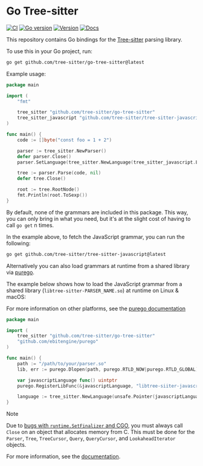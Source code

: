 # Go Tree-sitter

[![CI][ci]](https://github.com/tree-sitter/py-tree-sitter/actions/workflows/ci.yml)
[![Go version][go version]](https://github.com/tree-sitter/go-tree-sitter/blob/master/go.mod)
[![Version][version]](https://github.com/tree-sitter/go-tree-sitter/tags)
[![Docs][docs]](https://pkg.go.dev/github.com/tree-sitter/go-tree-sitter)

This repository contains Go bindings for the [Tree-sitter](https://tree-sitter.github.io/tree-sitter/) parsing library.

To use this in your Go project, run:

```sh
go get github.com/tree-sitter/go-tree-sitter@latest
```

Example usage:

```go
package main

import (
    "fmt"

    tree_sitter "github.com/tree-sitter/go-tree-sitter"
    tree_sitter_javascript "github.com/tree-sitter/tree-sitter-javascript/bindings/go"
)

func main() {
    code := []byte("const foo = 1 + 2")

    parser := tree_sitter.NewParser()
    defer parser.Close()
    parser.SetLanguage(tree_sitter.NewLanguage(tree_sitter_javascript.Language()))

    tree := parser.Parse(code, nil)
    defer tree.Close()

    root := tree.RootNode()
    fmt.Println(root.ToSexp())
}
```

By default, none of the grammars are included in this package.
This way, you can only bring in what you need, but it's at the slight cost of having to call `go get` n times.

In the example above, to fetch the JavaScript grammar, you can run the following:

```sh
go get github.com/tree-sitter/tree-sitter-javascript@latest
```

Alternatively you can also load grammars at runtime from a shared library via [purego](https://github.com/ebitengine/purego).

The example below shows how to load the JavaScript grammar from a shared library (`libtree-sitter-PARSER_NAME.so`) at runtime on Linux & macOS:

For more information on other platforms, see the [purego documentation](https://github.com/ebitengine/purego#supported-platforms)

```go
package main

import (
	tree_sitter "github.com/tree-sitter/go-tree-sitter"
	"github.com/ebitengine/purego"
)

func main() {
	path := "/path/to/your/parser.so"
	lib, err := purego.Dlopen(path, purego.RTLD_NOW|purego.RTLD_GLOBAL)

	var javascriptLanguage func() uintptr
	purego.RegisterLibFunc(&javascriptLanguage, "libtree-siiter-javascript.so", "tree_sitter_javascript")

	language := tree_sitter.NewLanguage(unsafe.Pointer(javascriptLanguage()))
}
```

> [!NOTE]
> Due to [bugs with `runtime.SetFinalizer` and CGO](https://groups.google.com/g/golang-nuts/c/LIWj6Gl--es), you must always call `Close`
> on an object that allocates memory from C. This must be done for the `Parser`, `Tree`, `TreeCursor`, `Query`, `QueryCursor`, and `LookaheadIterator` objects.

For more information, see the [documentation](https://pkg.go.dev/github.com/tree-sitter/go-tree-sitter).

[ci]: https://img.shields.io/github/actions/workflow/status/tree-sitter/go-tree-sitter/ci.yml?logo=github&label=CI
[go version]: https://img.shields.io/github/go-mod/go-version/tree-sitter/go-tree-sitter
[version]: https://img.shields.io/github/v/tag/tree-sitter/go-tree-sitter?label=version
[docs]: https://pkg.go.dev/badge/github.com/tree-sitter/go-tree-sitter.svg?style=flat-square
